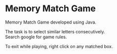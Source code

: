 # Memory Match Game

Memory Match Game developed using Java.  

The task is to select similar letters consecutively.  
Search google for game rules.  

To exit while playing, right click on any matched box.
